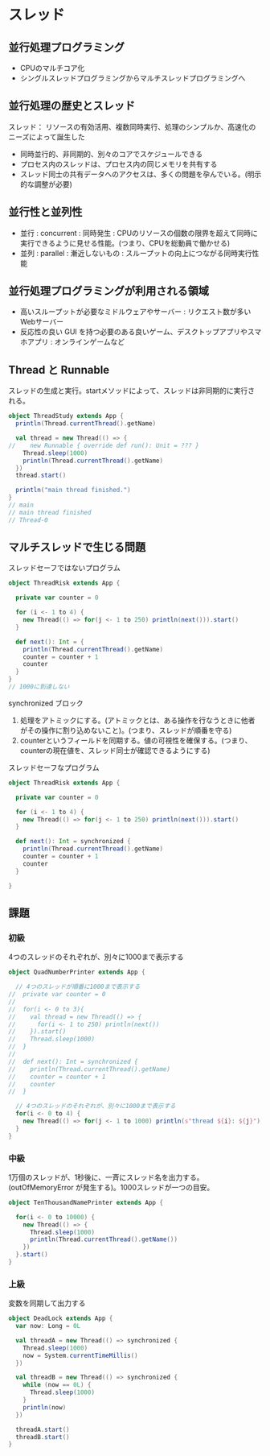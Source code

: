 # スレッド

## 並行処理プログラミング

- CPUのマルチコア化
- シングルスレッドプログラミングからマルチスレッドプログラミングへ

## 並行処理の歴史とスレッド

スレッド： リソースの有効活用、複数同時実行、処理のシンプルか、高速化のニーズによって誕生した

- 同時並行的、非同期的、別々のコアでスケジュールできる
- プロセス内のスレッドは、プロセス内の同じメモリを共有する
- スレッド同士の共有データへのアクセスは、多くの問題を孕んでいる。(明示的な調整が必要)

## 並行性と並列性

- 並行 : concurrent : 同時発生 : CPUのリソースの個数の限界を超えて同時に実行できるように見せる性能。(つまり、CPUを総動員で働かせる)
- 並列 : parallel   : 漸近しないもの : スループットの向上につながる同時実行性能

## 並行処理プログラミングが利用される領域

- 高いスループットが必要なミドルウェアやサーバー : リクエスト数が多いWebサーバー
- 反応性の良い GUI を持つ必要のある良いゲーム、デスクトップアプリやスマホアプリ : オンラインゲームなど

## Thread と Runnable

スレッドの生成と実行。startメソッドによって、スレッドは非同期的に実行される。

```scala
object ThreadStudy extends App {
  println(Thread.currentThread().getName)

  val thread = new Thread(() => {
//    new Runnable { override def run(): Unit = ??? }
    Thread.sleep(1000)
    println(Thread.currentThread().getName)
  })
  thread.start()

  println("main thread finished.")
}
// main
// main thread finished
// Thread-0
```

## マルチスレッドで生じる問題

スレッドセーフではないプログラム

```scala
object ThreadRisk extends App {

  private var counter = 0

  for (i <- 1 to 4) {
    new Thread(() => for(j <- 1 to 250) println(next())).start()
  }

  def next(): Int = {
    println(Thread.currentThread().getName)
    counter = counter + 1
    counter
  }
}
// 1000に到達しない
```

synchronized ブロック

1. 処理をアトミックにする。(アトミックとは、ある操作を行なうときに他者がその操作に割り込めないこと)。(つまり、スレッドが順番を守る)
2. counterというフィールドを同期する。値の可視性を確保する。(つまり、counterの現在値を、スレッド同士が確認できるようにする)

スレッドセーフなプログラム

```scala
object ThreadRisk extends App {

  private var counter = 0

  for (i <- 1 to 4) {
    new Thread(() => for(j <- 1 to 250) println(next())).start()
  }

  def next(): Int = synchronized {
    println(Thread.currentThread().getName)
    counter = counter + 1
    counter
  }

}
```

## 課題

### 初級

4つのスレッドのそれぞれが、別々に1000まで表示する

```scala
object QuadNumberPrinter extends App {

  // 4つのスレッドが順番に1000まで表示する
//  private var counter = 0
//
//  for(i <- 0 to 3){
//    val thread = new Thread(() => {
//      for(i <- 1 to 250) println(next())
//    }).start()
//    Thread.sleep(1000)
//  }
//
//  def next(): Int = synchronized {
//    println(Thread.currentThread().getName)
//    counter = counter + 1
//    counter
//  }

  // 4つのスレッドのそれぞれが、別々に1000まで表示する
  for(i <- 0 to 4) {
    new Thread(() => for(j <- 1 to 1000) println(s"thread ${i}: ${j}")).start()
  }
}
```

### 中級

1万個のスレッドが、1秒後に、一斉にスレッド名を出力する。(outOfMemoryError が発生する)。1000スレッドが一つの目安。

```scala
object TenThousandNamePrinter extends App {

  for(i <- 0 to 10000) {
    new Thread(() => {
      Thread.sleep(1000)
      println(Thread.currentThread().getName())
    })
  }.start()
}
```

### 上級

変数を同期して出力する

```scala
object DeadLock extends App {
  var now: Long = 0L

  val threadA = new Thread(() => synchronized {
    Thread.sleep(1000)
    now = System.currentTimeMillis()
  })

  val threadB = new Thread(() => synchronized {
    while (now == 0L) {
      Thread.sleep(1000)
    }
    println(now)
  })

  threadA.start()
  threadB.start()
}
```